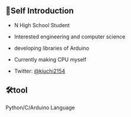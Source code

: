 ## 👨Self Introduction
- N High School Student

- Interested engineering and computer science

- developing libraries of Arduino

- Currently making CPU myself

- Twitter: [@kiuchi2154](https://twitter.com/kiuchi2154)

## 🛠tool
Python/C/Arduino Language
